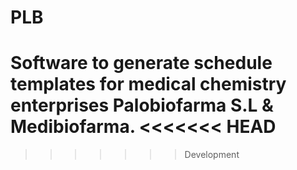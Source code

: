 # PLB
Software to generate schedule templates for medical chemistry enterprises Palobiofarma S.L & Medibiofarma.
<<<<<<< HEAD
=======

>>>>>>> Development
